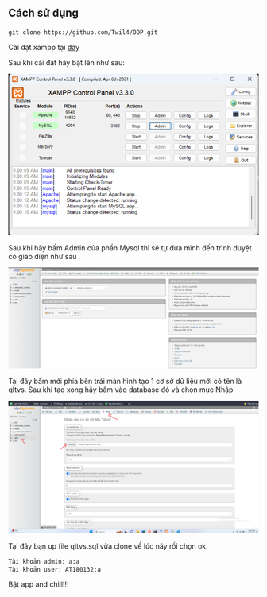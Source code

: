 ## Cách sử dụng
```
git clone https://github.com/Twil4/OOP.git
```

Cài đặt xampp tại [đây](https://www.apachefriends.org/download.html)

Sau khi cài đặt hãy bật lên như sau:

![](/Images/xampp.png)

Sau khi hãy bấm Admin của phần Mysql thì sẽ tự đưa mình đến trình duyệt có giao diện như sau

![](/Images/mysql.png)

Tại đây bấm mới phía bên trái màn hình tạo 1 cơ sở dữ liệu mới có tên là qltvs. Sau khi tạo xong hãy bấm vào database đó và chọn mục Nhập

![](/Images/hd.png)

Tại đây bạn up file qltvs.sql vừa clone về lúc nãy rồi chọn ok.

```
Tài khoản admin: a:a
Tài khoản user: AT180132:a
```

Bật app and chill!!!